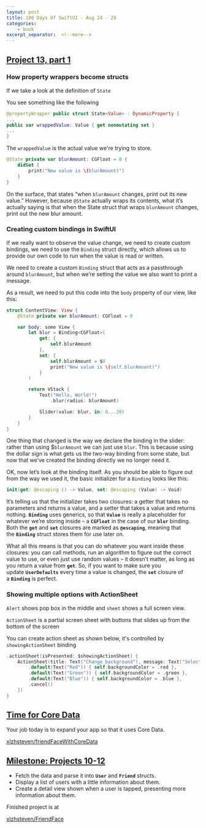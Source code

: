 ```yaml
---
layout: post
title: 100 Days Of SwiftUI - Aug 24 - 29
categories:
    - book
excerpt_separator:  <!--more-->
---
```


## [Project 13, part 1](https://www.hackingwithswift.com/100/swiftui/62)

### How property wrappers become structs

If we take a look at the definition of `State`

You see something like the following

```swift
@propertyWrapper public struct State<Value> : DynamicProperty {
...
public var wrappedValue: Value { get nonmutating set }
...
}
```

The `wrappedValue` is the actual value we're trying to store.

```swift
@State private var blurAmount: CGFloat = 0 {
    didSet {
        print("New value is \(blurAmount)")
    }
}
```

On the surface, that states “when `blurAmount` changes, print out its new value.” However, because `@State` actually wraps its contents, what it’s actually saying is that when the State struct that wraps `blurAmount` changes, print out the new blur amount.

### Creating custom bindings in SwiftUI

If we really want to observe the value change, we need to create custom bindings, we need to use the `Binding` struct directly, which allows us to provide our own code to run when the value is read or written.

We need to create a custom `Binding` struct that acts as a passthrough around `blurAmount`, but when we’re setting the value we also want to print a message.

As a result, we need to put this code into the `body` property of our view, like this:

```swift
struct ContentView: View {
    @State private var blurAmount: CGFloat = 0

    var body: some View {
        let blur = Binding<CGFloat>(
            get: {
                self.blurAmount
            },
            set: {
                self.blurAmount = $0
                print("New value is \(self.blurAmount)")
            }
        )

        return VStack {
            Text("Hello, World!")
                .blur(radius: blurAmount)

            Slider(value: blur, in: 0...20)
        }
    }
}
```

One thing that changed is the way we declare the binding in the slider: rather than using $`blurAmount` we can just use `blur`. This is because using the dollar sign is what gets us the two-way binding from some state, but now that we’ve created the binding directly we no longer need it.

OK, now let’s look at the binding itself. As you should be able to figure out from the way we used it, the basic initializer for a `Binding` looks like this:

```swift
init(get: @escaping () -> Value, set: @escaping (Value) -> Void)
```

It’s telling us that the initializer takes two closures: a getter that takes no parameters and returns a value, and a setter that takes a value and returns nothing. **`Binding`** uses generics, so that **`Value`** is really a placeholder for whatever we’re storing inside – a **`CGFloat`** in the case of our **`blur`** binding. Both the **`get`** and **`set`** closures are marked as **`@escaping`**, meaning that the **`Binding`** struct stores them for use later on.

What all this means is that you can do whatever you want inside these closures: you can call methods, run an algorithm to figure out the correct value to use, or even just use random values – it doesn’t matter, as long as you return a value from **`get`**. So, if you want to make sure you update **`UserDefaults`** every time a value is changed, the **`set`** closure of a **`Binding`** is perfect.

### Showing multiple options with ActionSheet

`Alert` shows pop box in the middle and `sheet` shows a full screen view.

`ActionSheet` is a partial screen sheet with buttons that slides up from the bottom of the screen

You can create action sheet as shown below, it's controlled by `showingActionSheet` binding

```swift
.actionSheet(isPresented: $showingActionSheet) {
    ActionSheet(title: Text("Change background"), message: Text("Select a new color"), buttons: [
        .default(Text("Red")) { self.backgroundColor = .red },
        .default(Text("Green")) { self.backgroundColor = .green },
        .default(Text("Blue")) { self.backgroundColor = .blue },
        .cancel()
    ])
}
```

## [Time for Core Data](https://www.hackingwithswift.com/100/swiftui/61)

Your job today is to expand your app so that it uses Core Data.

[xlzhsteven/friendFaceWithCoreData](https://github.com/xlzhsteven/friendFaceWithCoreData)

## [Milestone: Projects 10-12](https://www.hackingwithswift.com/100/swiftui/60)

- Fetch the data and parse it into **`User`** and **`Friend`** structs.
- Display a list of users with a little information about them.
- Create a detail view shown when a user is tapped, presenting more information about them.

Finished project is at 

[xlzhsteven/FriendFace](https://github.com/xlzhsteven/FriendFace)